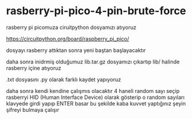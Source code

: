 # rasberry-pi-pico-4-pin-brute-force
rasberry pi picomuza ciruitpython dosyamızı atıyoruz 

https://circuitpython.org/board/raspberry_pi_pico/

dosyayı rasberry attıktan sonra yeni baştan başlayacaktır

daha sonra inidrmiş olduğumuz lib.tar.gz dosyamızı çıkartıp lib/ halinde rasberry içine atıyoruz

.txt dosyasını .py olarak farklı kaydet yapıyoruz

daha sonra kendi kendine çalışmıs olacaktır 4 haneli random sayı seçip rasberryi HID (Human Interface Device) olarak  gösterip o random sayıları klavyede girdi yapıp ENTER basar bu şekilde kaba kuvvet yaptığınız şeyin şifreyi bulmaya çalışır
